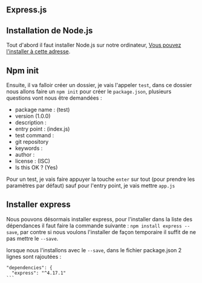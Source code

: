 ## Express.js 

## Installation de Node.js

Tout d'abord il faut installer Node.js sur notre ordinateur, [Vous pouvez l'installer à cette adresse](https://nodejs.org/en/).

## Npm init

Ensuite, il va falloir créer un dossier, je vais l'appeler `test`, dans ce dossier nous allons faire un `npm init` pour créer le `package.json`, plusieurs questions vont nous être demandées : 

*   package name : (test)
*   version (1.0.0)
*   description :
*   entry point : (index.js)
*   test command : 
*   git repository
*   keywords :
*   author : 
*   license : (ISC)
*   Is this OK ? (Yes)

Pour un test, je vais faire appuyer la touche `enter` sur tout (pour prendre les paramètres par défaut) sauf pour l'entry point, je vais mettre `app.js`

## Installer express 

Nous pouvons désormais installer express, pour l'installer dans la liste des dépendances il faut faire la commande suivante : `npm install express --save`, par contre si nous voulons l'installer de façon temporaire il suffit de ne pas mettre le `--save`.

lorsque nous l'installons avec le `--save`, dans le fichier package.json 2 lignes sont rajoutées : 
  ````
"dependencies": {
    "express": "^4.17.1"
```